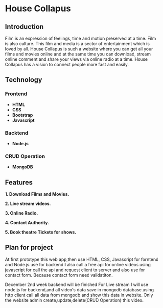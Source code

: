 # House Collapus

## Introduction
Film is an expression of feelings, time and motion preserved at a time. Film is also culture. This film and media is a sector of entertainment which is loved by all. House Collapus is such a website where you can get all your films and movies online and at the same time you can download, stream online comment and share your views via online radio at a time. House Collapus has a vision to connect people more fast and easily.

## Technology
### Frontend
* **HTML**
* **CSS**
* **Bootstrap**
* **Javascript**

### Backtend
* **Node.js**

### CRUD Operation
* **MongoDB**

## Features
**1. Download Films and Movies.**

**2. Live stream videos.**

**3. Online Radio.**

**4. Contact Authority.**

**5. Book theatre Tickets for shows.**

## Plan for project
At first prototype this web app,then use HTML, CSS, Javascript for forntend and Node.js use for backend.I also call a free api for online videos.using javascript for call the api and request client to server and also use for contact form. Because contact form need validatiton.

December 2nd week backend will be finished
For Live stream I will use node.js for backend,and all video's data save in mongodb database.using http client call all data from mongodb and show this data in website. Only the website admin create,update,delete(CRUD Operation) this video. 


